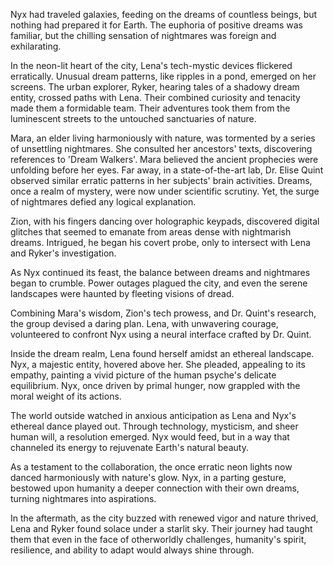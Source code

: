 Nyx had traveled galaxies, feeding on the dreams of countless beings, but nothing had prepared it for Earth. The euphoria of positive dreams was familiar, but the chilling sensation of nightmares was foreign and exhilarating.

In the neon-lit heart of the city, Lena's tech-mystic devices flickered erratically. Unusual dream patterns, like ripples in a pond, emerged on her screens. The urban explorer, Ryker, hearing tales of a shadowy dream entity, crossed paths with Lena. Their combined curiosity and tenacity made them a formidable team. Their adventures took them from the luminescent streets to the untouched sanctuaries of nature.

Mara, an elder living harmoniously with nature, was tormented by a series of unsettling nightmares. She consulted her ancestors' texts, discovering references to 'Dream Walkers'. Mara believed the ancient prophecies were unfolding before her eyes. Far away, in a state-of-the-art lab, Dr. Elise Quint observed similar erratic patterns in her subjects' brain activities. Dreams, once a realm of mystery, were now under scientific scrutiny. Yet, the surge of nightmares defied any logical explanation.

Zion, with his fingers dancing over holographic keypads, discovered digital glitches that seemed to emanate from areas dense with nightmarish dreams. Intrigued, he began his covert probe, only to intersect with Lena and Ryker's investigation.

As Nyx continued its feast, the balance between dreams and nightmares began to crumble. Power outages plagued the city, and even the serene landscapes were haunted by fleeting visions of dread.

Combining Mara's wisdom, Zion's tech prowess, and Dr. Quint's research, the group devised a daring plan. Lena, with unwavering courage, volunteered to confront Nyx using a neural interface crafted by Dr. Quint.

Inside the dream realm, Lena found herself amidst an ethereal landscape. Nyx, a majestic entity, hovered above her. She pleaded, appealing to its empathy, painting a vivid picture of the human psyche's delicate equilibrium. Nyx, once driven by primal hunger, now grappled with the moral weight of its actions.

The world outside watched in anxious anticipation as Lena and Nyx's ethereal dance played out. Through technology, mysticism, and sheer human will, a resolution emerged. Nyx would feed, but in a way that channeled its energy to rejuvenate Earth's natural beauty.

As a testament to the collaboration, the once erratic neon lights now danced harmoniously with nature's glow. Nyx, in a parting gesture, bestowed upon humanity a deeper connection with their own dreams, turning nightmares into aspirations.

In the aftermath, as the city buzzed with renewed vigor and nature thrived, Lena and Ryker found solace under a starlit sky. Their journey had taught them that even in the face of otherworldly challenges, humanity's spirit, resilience, and ability to adapt would always shine through.